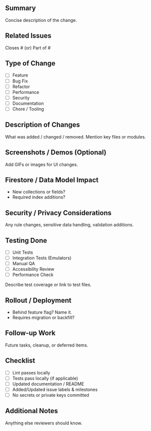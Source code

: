 ## Summary
Concise description of the change.

## Related Issues
Closes #<id> (or) Part of #<id>

## Type of Change
- [ ] Feature
- [ ] Bug Fix
- [ ] Refactor
- [ ] Performance
- [ ] Security
- [ ] Documentation
- [ ] Chore / Tooling

## Description of Changes
What was added / changed / removed. Mention key files or modules.

## Screenshots / Demos (Optional)
Add GIFs or images for UI changes.

## Firestore / Data Model Impact
- New collections or fields?
- Required index additions?

## Security / Privacy Considerations
Any rule changes, sensitive data handling, validation additions.

## Testing Done
- [ ] Unit Tests
- [ ] Integration Tests (Emulators)
- [ ] Manual QA
- [ ] Accessibility Review
- [ ] Performance Check

Describe test coverage or link to test files.

## Rollout / Deployment
- Behind feature flag? Name it.
- Requires migration or backfill?

## Follow-up Work
Future tasks, cleanup, or deferred items.

## Checklist
- [ ] Lint passes locally
- [ ] Tests pass locally (if applicable)
- [ ] Updated documentation / README
- [ ] Added/Updated issue labels & milestones
- [ ] No secrets or private keys committed

## Additional Notes
Anything else reviewers should know.
